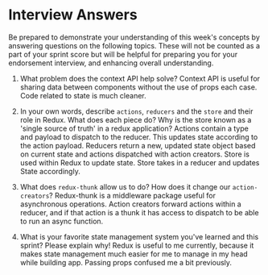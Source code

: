 # Interview Answers
Be prepared to demonstrate your understanding of this week's concepts by answering questions on the following topics. These will not be counted as a part of your sprint score but will be helpful for preparing you for your endorsement interview, and enhancing overall understanding.

1. What problem does the context API help solve?
    Context API is useful for sharing data between components without the use of props each case. Code related to state is much cleaner.

2. In your own words, describe `actions`, `reducers` and the `store` and their role in Redux. What does each piece do? Why is the store known as a 'single source of truth' in a redux application?
    Actions contain a type and payload to dispatch to the reducer. This updates state according to the action payload.
    Reducers return a new, updated state object based on current state and actions dispatched with action creators.
    Store is used within Redux to update state. Store takes in a reducer and updates State accordingly.

3. What does `redux-thunk` allow us to do? How does it change our `action-creators`?
    Redux-thunk is a middleware package useful for asynchronous operations. Action creators forward actions within a reducer, and if that action is a thunk it has access to dispatch to be able to run an async function.

4. What is your favorite state management system you've learned and this sprint? Please explain why!
    Redux is useful to me currently, because it makes state management much easier for me to manage in my head while building app. Passing props confused me a bit previously.